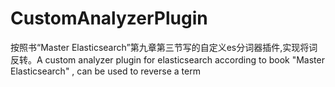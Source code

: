 # CustomAnalyzerPlugin
按照书“Master Elasticsearch”第九章第三节写的自定义es分词器插件,实现将词反转。A custom analyzer plugin for elasticsearch according to book "Master Elasticsearch" , can be used to reverse a term
